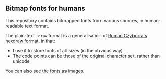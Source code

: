 Bitmap fonts for humans
-----------------------

This repository contains bitmapped fonts from various sources, in human-readable text format.

The plain-text `.draw` format is a generalisation of [Roman Czyborra's hexdraw format](http://czyborra.com/unifont/), in that:
- I use it to store fonts of all sizes (in the obvious way)  
- The code points can be those of the original character set, rather than unicode  

You can also <a href="http://robhagemans.github.io/monobit/">see the fonts as images</a>.
